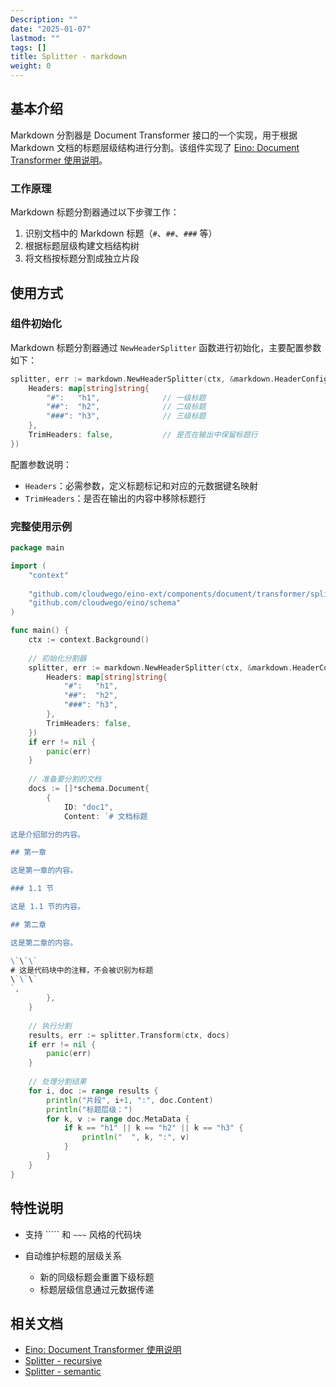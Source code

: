 ```yaml
---
Description: ""
date: "2025-01-07"
lastmod: ""
tags: []
title: Splitter - markdown
weight: 0
---
```


## **基本介绍**

Markdown 分割器是 Document Transformer 接口的一个实现，用于根据 Markdown 文档的标题层级结构进行分割。该组件实现了 [Eino: Document Transformer 使用说明](/zh/docs/eino/core_modules/components/document_transformer_guide)。

### **工作原理**

Markdown 标题分割器通过以下步骤工作：

1. 识别文档中的 Markdown 标题（`#`、`##`、`###` 等）
2. 根据标题层级构建文档结构树
3. 将文档按标题分割成独立片段

## **使用方式**

### **组件初始化**

Markdown 标题分割器通过 `NewHeaderSplitter` 函数进行初始化，主要配置参数如下：

```go
splitter, err := markdown.NewHeaderSplitter(ctx, &markdown.HeaderConfig{
    Headers: map[string]string{
        "#":   "h1",              // 一级标题
        "##":  "h2",              // 二级标题
        "###": "h3",              // 三级标题
    },
    TrimHeaders: false,           // 是否在输出中保留标题行
})
```

配置参数说明：

- `Headers`：必需参数，定义标题标记和对应的元数据键名映射
- `TrimHeaders`：是否在输出的内容中移除标题行

### **完整使用示例**

```go
package main

import (
    "context"
    
    "github.com/cloudwego/eino-ext/components/document/transformer/splitter/markdown"
    "github.com/cloudwego/eino/schema"
)

func main() {
    ctx := context.Background()
    
    // 初始化分割器
    splitter, err := markdown.NewHeaderSplitter(ctx, &markdown.HeaderConfig{
        Headers: map[string]string{
            "#":   "h1",
            "##":  "h2",
            "###": "h3",
        },
        TrimHeaders: false,
    })
    if err != nil {
        panic(err)
    }
    
    // 准备要分割的文档
    docs := []*schema.Document{
        {
            ID: "doc1",
            Content: `# 文档标题

这是介绍部分的内容。

## 第一章

这是第一章的内容。

### 1.1 节

这是 1.1 节的内容。

## 第二章

这是第二章的内容。

\`\`\`
# 这是代码块中的注释，不会被识别为标题
\`\`\`
`,
        },
    }
    
    // 执行分割
    results, err := splitter.Transform(ctx, docs)
    if err != nil {
        panic(err)
    }
    
    // 处理分割结果
    for i, doc := range results {
        println("片段", i+1, ":", doc.Content)
        println("标题层级：")
        for k, v := range doc.MetaData {
            if k == "h1" || k == "h2" || k == "h3" {
                println("  ", k, ":", v)
            }
        }
    }
}
```

## **特性说明**

- 支持 ````` 和 `~~~` 风格的代码块
- 自动维护标题的层级关系

  - 新的同级标题会重置下级标题
  - 标题层级信息通过元数据传递

## **相关文档**

- [Eino: Document Transformer 使用说明](/zh/docs/eino/core_modules/components/document_transformer_guide)
- [Splitter - recursive](/zh/docs/eino/ecosystem_integration/document/splitter_recursive)
- [Splitter - semantic](/zh/docs/eino/ecosystem_integration/document/splitter_semantic)
